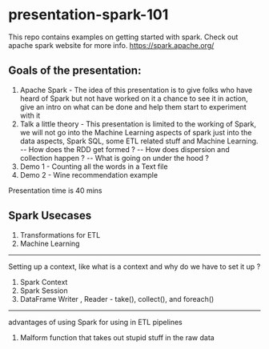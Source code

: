 # presentation-spark-101
This repo contains examples on getting started with spark. Check out apache spark website for more info. https://spark.apache.org/

## Goals of the presentation:
1. Apache Spark - The idea of this presentation is to give folks who have heard of Spark but not have worked on it a chance to see it in action, give an intro on what can be done and help them start to experiment with it
2. Talk a little theory - This presentation is limited to the working of Spark, we will not go into the Machine Learning aspects of spark just into the data aspects, Spark SQL, some ETL related stuff and Machine Learning. 
    -- How does the RDD get formed ?
    -- How does dispersion and collection happen ?
    -- What is going on under the hood ?
3. Demo 1 - Counting all the words in a Text file
4. Demo 2 - Wine recommendation example

Presentation time is 40 mins

## Spark Usecases
1. Transformations for ETL
2. Machine Learning
-----
Setting up a context, like what is a context and why do we have to set it up ?
1) Spark Context
2) Spark Session
3) DataFrame Writer , Reader -  take(), collect(), and foreach()
-----
advantages of using Spark for using in ETL pipelines
1) Malform function that takes out stupid stuff in the raw data
